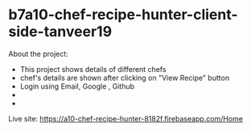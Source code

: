 # b7a10-chef-recipe-hunter-client-side-tanveer19

About the project:

- This project shows details of different chefs
- chef's details are shown after clicking on "View Recipe" button
- Login using Email, Google , Github
-
-

Live site: https://a10-chef-recipe-hunter-8182f.firebaseapp.com/Home
